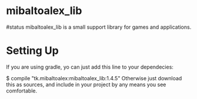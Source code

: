 # mibaltoalex_lib
#status
 mibaltoalex_lib is a small support library for games and applications.
 
# Setting Up
If you are using gradle, yo can just add this line to your dependecies:

$ compile "tk.mibaltoalex:mibaltoalex_lib:1.4.5"
Otherwise just download this as sources, and include in your project by any means you see comfortable.
